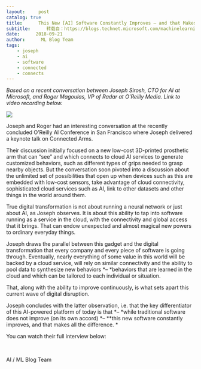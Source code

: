 ```yaml
---
layout:     post
catalog: true
title:      This New [AI] Software Constantly Improves – and that Makes all the Difference
subtitle:      转载自：https://blogs.technet.microsoft.com/machinelearning/2018/09/21/the-key-differentiator-of-the-ai-platform-of-today/
date:      2018-09-21
author:      ML Blog Team
tags:
    - joseph
    - ai
    - software
    - connected
    - connects
---
```


*Based on a recent conversation between Joseph Sirosh, CTO for AI at Microsoft, and Roger Magoulas, VP of Radar at O’Reilly Media. Link to video recording below.*

![](https://msdnshared.blob.core.windows.net/media/2018/09/092118_2122_Traditional1.png)


Joseph and Roger had an interesting conversation at the recently concluded O’Reilly AI Conference in San Francisco where Joseph delivered a keynote talk on Connected Arms.

Their discussion initially focused on a new low-cost 3D-printed prosthetic arm that can “see” and which connects to cloud AI services to generate customized behaviors, such as different types of grips needed to grasp nearby objects. But the conversation soon pivoted into a discussion about the unlimited set of possibilities that open up when devices such as this are embedded with low-cost sensors, take advantage of cloud connectivity, sophisticated cloud services such as AI, link to other datasets and other things in the world around them.

True digital transformation is not about running a neural network or just about AI, as Joseph observes. It is about this ability to tap into software running as a service in the cloud, with the connectivity and global access that it brings. That can endow unexpected and almost magical new powers to ordinary everyday things.

Joseph draws the parallel between this gadget and the digital transformation that every company and every piece of software is going through. Eventually, nearly everything of some value in this world will be backed by a cloud service, will rely on similar connectivity and the ability to pool data to synthesize new behaviors *– *behaviors that are learned in the cloud and which can be tailored to each individual or situation. 

That, along with the ability to improve continuously, is what sets apart this current wave of digital disruption. 

Joseph concludes with the latter observation, i.e. that the key differentiator of this AI-powered platform of today is that *– *while traditional software does not improve (on its own accord) *– **this new software constantly improves, and that makes all the difference. *

You can watch their full interview below:


 

AI / ML Blog Team 
